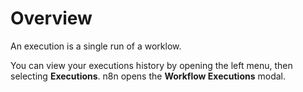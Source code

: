 # Overview

An execution is a single run of a worklow.

You can view your executions history by opening the left menu, then selecting **Executions**. n8n opens the **Workflow Executions** modal.

